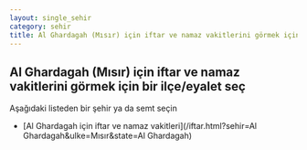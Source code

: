 ```yaml
---
layout: single_sehir
category: sehir
title: Al Ghardagah (Mısır) için iftar ve namaz vakitlerini görmek için bir ilçe/eyalet seç
---
```



## Al Ghardagah (Mısır) için iftar ve namaz vakitlerini görmek için bir ilçe/eyalet seç

Aşağıdaki listeden bir şehir ya da semt seçin


* [Al Ghardagah için iftar ve namaz vakitleri](/iftar.html?sehir=Al Ghardagah&ulke=Mısır&state=Al Ghardagah)
